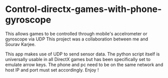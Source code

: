 # Control-directx-games-with-phone-gyroscope
This allows games to be controlled through mobile's accelrometer or gyroscope via UDP
This project was a collaboration between me and Sourav Karjee.


This app makes use of UDP to send sensor data.
The python script itself is universally usable in all DirectX games but has been specifically set to emulate arrow keys.
The phone and pc need to be on the same network and host IP and port must set accordingly.
Enjoy !
